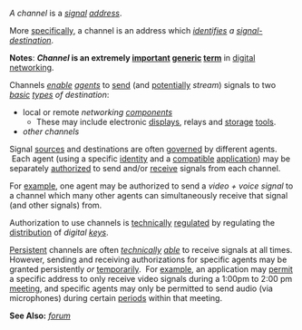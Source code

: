 *A channel* is a *[signal](https://github.com/gcassel/Modular-Organization-Terminology/blob/master/terms/signal.md) [address](https://github.com/gcassel/Modular-Organization-Terminology/blob/master/terms/address.md)*.

More [specifically](https://github.com/gcassel/Modular-Organization-Terminology/blob/master/terms/specialize.md), a channel is an address which *[identifies](https://github.com/gcassel/Modular-Organization-Terminology/blob/master/terms/identify.md) a [signal-](https://github.com/gcassel/Modular-Organization-Terminology/blob/master/terms/signal.md)[destination](https://github.com/gcassel/Modular-Organization-Terminology/blob/master/terms/destination.md)*.
		
**Notes**:  ***Channel* is an extremely [important](https://github.com/gcassel/Modular-Organization-Terminology/blob/master/terms/importance.md) [generic](https://github.com/gcassel/Modular-Organization-Terminology/blob/master/terms/generic.md) [term](https://github.com/gcassel/Modular-Organization-Terminology/blob/master/terms/term.md)** in [digital](https://github.com/gcassel/Modular-Organization-Terminology/blob/master/terms/digital.md) [networking](https://github.com/gcassel/Modular-Organization-Terminology/blob/master/terms/network.md).

Channels *[enable](https://github.com/gcassel/Modular-Organization-Terminology/blob/master/terms/enable.md) [agents](https://github.com/gcassel/Modular-Organization-Terminology/blob/master/terms/agent.md)* to [send](https://github.com/gcassel/Modular-Organization-Terminology/blob/master/terms/send.md) (and [potentially](https://github.com/gcassel/Modular-Organization-Terminology/blob/master/terms/potential.md) *stream*) signals to two *[basic](https://github.com/gcassel/Modular-Organization-Terminology/blob/master/terms/base.md) [types](https://github.com/gcassel/Modular-Organization-Terminology/blob/master/terms/type.md) of destination*:
* local or remote *networking [components](https://github.com/gcassel/Modular-Organization-Terminology/blob/master/terms/component.md)*
  * These may include electronic [displays](https://github.com/gcassel/Modular-Organization-Terminology/blob/master/terms/display.md), relays and [storage](https://github.com/gcassel/Modular-Organization-Terminology/blob/master/terms/store.md) [tools](https://github.com/gcassel/Modular-Organization-Terminology/blob/master/terms/tool.md).
* *other channels*  

Signal [sources](https://github.com/gcassel/Modular-Organization-Terminology/blob/master/terms/source.md) and destinations are often [governed](https://github.com/gcassel/Modular-Organization-Terminology/blob/master/terms/governance.md) by different agents.  Each agent (using a specific [identity](https://github.com/gcassel/Modular-Organization-Terminology/blob/master/terms/identity.md) and a [compatible](https://github.com/gcassel/Modular-Organization-Terminology/blob/master/terms/compatible.md) [application](https://github.com/gcassel/Modular-Organization-Terminology/blob/master/terms/application.md)) may be separately [authorized](https://github.com/gcassel/Modular-Organization-Terminology/blob/master/terms/authorize.md) to send and/or [receive](https://github.com/gcassel/Modular-Organization-Terminology/blob/master/terms/receive.md) signals from each channel.  
		
For [example](https://github.com/gcassel/Modular-Organization-Terminology/blob/master/terms/example.md), one agent may be authorized to send a *video + voice signal* to a channel which many other agents can simultaneously receive that signal (and other signals) from.  
		
Authorization to use channels is [technically](https://github.com/gcassel/Modular-Organization-Terminology/blob/master/terms/technical.md) [regulated](https://github.com/gcassel/Modular-Organization-Terminology/blob/master/terms/regulate.md) by regulating the [distribution](https://github.com/gcassel/Modular-Organization-Terminology/blob/master/terms/distribute.md) of *digital [keys](https://github.com/gcassel/Modular-Organization-Terminology/blob/master/terms/key.md)*.
		
[Persistent](https://github.com/gcassel/Modular-Organization-Terminology/blob/master/terms/persistent.md) channels are often *[technically](https://github.com/gcassel/Modular-Organization-Terminology/blob/master/terms/technical.md) [able](https://github.com/gcassel/Modular-Organization-Terminology/blob/master/terms/ability.md)* to receive signals at all times.  However, sending and receiving authorizations for specific agents may be granted persistently *or* [temporarily](https://github.com/gcassel/Modular-Organization-Terminology/blob/master/terms/temporary.md).  For [example](https://github.com/gcassel/Modular-Organization-Terminology/blob/master/terms/example.md), an application may [permit](https://github.com/gcassel/Modular-Organization-Terminology/blob/master/terms/permission.md) a specific address to only receive video signals during a 1:00pm to 2:00 pm [meeting](https://github.com/gcassel/Modular-Organization-Terminology/blob/master/terms/meet.md), and specific agents may only be permitted to send audio (via microphones) during certain [periods](https://github.com/gcassel/Modular-Organization-Terminology/blob/master/terms/period.md) within that meeting.  

**See Also:** *[forum](https://github.com/gcassel/Modular-Organization-Terminology/blob/master/terms/forum.md)*
